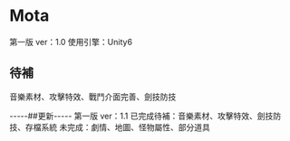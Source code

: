 # Mota
第一版 ver：1.0
使用引擎：Unity6
## 待補
音樂素材、攻擊特效、戰鬥介面完善、劍技防技

-----##更新-----
第一版 ver：1.1
已完成待補：音樂素材、攻擊特效、劍技防技、存檔系統
未完成：劇情、地圖、怪物屬性、部分道具

